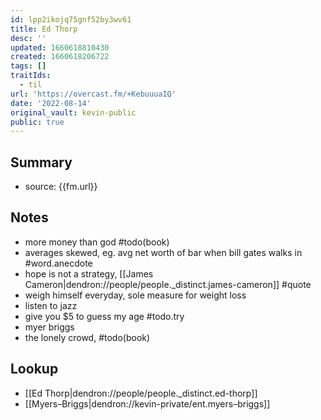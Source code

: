 ```yaml
---
id: lpp2ikojq75gnf52by3wv61
title: Ed Thorp
desc: ''
updated: 1660618810430
created: 1660618206722
tags: []
traitIds:
  - til
url: 'https://overcast.fm/+KebuuuaIQ'
date: '2022-08-14'
original_vault: kevin-public
public: true
---
```


## Summary
- source:  {{fm.url}}

## Notes
- more money than god #todo(book)
- averages skewed, eg. avg net worth of bar when bill gates walks in #word.anecdote
- hope is not a strategy, [[James Cameron|dendron://people/people._distinct.james-cameron]] #quote
- weigh himself everyday, sole measure for weight loss
- listen to jazz
- give you $5 to guess my age #todo.try
- myer briggs 
- the lonely crowd, #todo(book)

## Lookup
- [[Ed Thorp|dendron://people/people._distinct.ed-thorp]]
- [[Myers–Briggs|dendron://kevin-private/ent.myers–briggs]]
